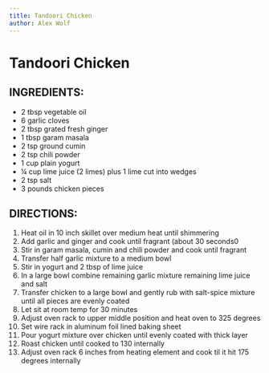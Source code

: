 ```yaml
---
title: Tandoori Chicken
author: Alex Wolf
---
```

# Tandoori Chicken

## INGREDIENTS:

* 2 tbsp vegetable oil
* 6 garlic cloves
* 2 tbsp grated fresh ginger
* 1 tbsp garam masala
* 2 tsp ground cumin
* 2 tsp chili powder
* 1 cup plain yogurt
* ¼ cup lime juice (2 limes) plus 1 lime cut into wedges
* 2 tsp salt
* 3 pounds chicken pieces

## DIRECTIONS:

1.	Heat oil in 10 inch skillet over medium heat until shimmering
2.	Add garlic and ginger and cook until fragrant (about 30 seconds0
3.	Stir in garam masala, cumin and chili powder and cook until fragrant
4.	Transfer half garlic mixture to a medium bowl
5.	Stir in yogurt and 2 tbsp of lime juice
6.	In a large bowl combine remaining garlic mixture remaining lime juice and salt
7.	Transfer chicken to a large bowl and gently rub with salt-spice mixture until all pieces are evenly coated
8.	Let sit at room temp for 30 minutes
9.	Adjust oven rack to upper middle position and heat oven to 325 degrees
10.	Set wire rack in aluminum foil lined baking sheet
11.	Pour yogurt mixture over chicken until evenly coated with thick layer
12.	Roast chicken until cooked to 130 internally
13.	Adjust oven rack 6 inches from heating element and cook til it hit 175 degrees internally
